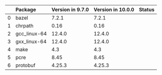 <!-- markdown-link-check-disable -->

|    | Package      | Version in 9.7.0   | Version in 10.0.0   | Status   |
|---:|:-------------|:-------------------|:--------------------|:---------|
|  0 | bazel        | 7.2.1              | 7.2.1               |          |
|  1 | chrpath      | 0.16               | 0.16                |          |
|  2 | gcc_linux-64 | 12.4.0             | 12.4.0              |          |
|  3 | gxx_linux-64 | 12.4.0             | 12.4.0              |          |
|  4 | make         | 4.3                | 4.3                 |          |
|  5 | pcre         | 8.45               | 8.45                |          |
|  6 | protobuf     | 4.25.3             | 4.25.3              |          |
